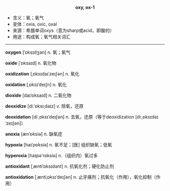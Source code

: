 
**<center>oxy, ox-1</center>**

- <span class="definition">含义：氧；氧气</span>
- <span class="definition">变体：oxia, oxic, oxal</span>
- <span class="definition">来源：希腊单词oxys（意为sharp或acid，即酸的）</span>
- <span class="definition">用途：构成氧；氧气相关词汇</span>

---

<span class="vocabulary">**oxygen**</span> [ˈɒksɪdʒən] n. 氧；氧气

<span class="vocabulary">**oxide**</span> [ˈɒksaɪd] n. 氧化物

<span class="vocabulary">**oxidization**</span> [ˌɒksɪdaɪˈzeɪʃən] n. 氧化

<span class="vocabulary">**oxidation**</span> [ˌɒksɪˈdeɪʃn] n. 氧化

<span class="vocabulary">**dioxide**</span> [daɪˈɒksaɪd] n. 二氧化物

<span class="vocabulary">**deoxidize**</span> [diːˈɒksɪˌdaɪz] v. 除氧，还原

<span class="vocabulary">**deoxidation**</span> [diːˌɒksɪˈdeɪʃən] n. 去氧，还原（等于deoxidization [diːˌɒksɪdaɪˈzeɪʃən]）

<span class="vocabulary">**anoxia**</span> [ænˈɒksiə] n. 缺氧症

<span class="vocabulary">**hypoxia**</span> [haɪˈpɒksiə] n. 氧不足；[医] 组织缺氧；低氧

<span class="vocabulary">**hyperoxia**</span> [haɪpə'rɒksiə] n.（组织内）氧过多

<span class="vocabulary">**antioxidant**</span> [ˌæntiˈɒksɪdənt] n. 抗氧化剂；硬化防止剂

<span class="vocabulary">**antioxidation**</span> [ˌæntiˌɒksɪˈdeɪʃən] n. 止牙痛剂；抗氧化（作用），氧化抑制（作用）

